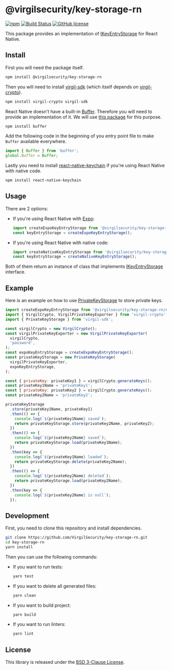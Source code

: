 # @virgilsecurity/key-storage-rn
[![npm](https://img.shields.io/npm/v/@virgilsecurity/key-storage-rn.svg)](https://www.npmjs.com/package/@virgilsecurity/key-storage-rn)
[![Build Status](https://travis-ci.org/VirgilSecurity/key-storage-rn.svg?branch=master)](https://travis-ci.org/VirgilSecurity/key-storage-rn)
[![GitHub license](https://img.shields.io/badge/license-BSD%203--Clause-blue.svg)](https://github.com/VirgilSecurity/key-storage-rn/blob/master/LICENSE)

This package provides an implementation of [IKeyEntryStorage](https://github.com/VirgilSecurity/virgil-sdk-javascript/blob/master/src/Storage/KeyEntryStorage/IKeyEntryStorage.ts) for React Native.

## Install
First you will need the package itself.
```sh
npm install @virgilsecurity/key-storage-rn
```
Then you will need to install [virgil-sdk](https://github.com/VirgilSecurity/virgil-sdk-javascript) (which itself depends on [virgil-crypto](https://github.com/VirgilSecurity/virgil-crypto-javascript)).
```sh
npm install virgil-crypto virgil-sdk
```
React Native doesn't have a built-in [Buffer](https://nodejs.org/api/buffer.html). Therefore you will need to provide an implementation of it. We will use [this package](https://github.com/feross/buffer) for this purpose.
```sh
npm install buffer
```
Add the following code in the beginning of you entry point file to make `Buffer` available everywhere.
```js
import { Buffer } from 'buffer';
global.Buffer = Buffer;
```
Lastly you need to install [react-native-keychain](https://github.com/oblador/react-native-keychain) if you're using React Native with native code.
```sh
npm install react-native-keychain
```

## Usage
There are 2 options:
- If you're using React Native with [Expo](https://expo.io):
  ```js
  import createExpoKeyEntryStorage from '@virgilsecurity/key-storage-rn/expo';
  const keyEntryStorage = createExpoKeyEntryStorage();
  ```
- If you're using React Native with native code:
  ```js
  import createNativeKeyEntryStorage from '@virgilsecurity/key-storage-rn/native';
  const keyEntryStorage = createNativeKeyEntryStorage();
  ```
Both of them return an instance of class that implements [IKeyEntryStorage](https://github.com/VirgilSecurity/virgil-sdk-javascript/blob/master/src/Storage/KeyEntryStorage/IKeyEntryStorage.ts) interface.

## Example
Here is an example on how to use [PrivateKeyStorage](https://github.com/VirgilSecurity/virgil-sdk-javascript/blob/master/src/Storage/PrivateKeyStorage.ts) to store private keys.
```js
import createExpoKeyEntryStorage from '@virgilsecurity/key-storage-rn/expo';
import { VirgilCrypto, VirgilPrivateKeyExporter } from 'virgil-crypto';
import { PrivateKeyStorage } from 'virgil-sdk';

const virgilCrypto = new VirgilCrypto();
const virgilPrivateKeyExporter = new VirgilPrivateKeyExporter(
  virgilCrypto,
  'password',
);
const expoKeyEntryStorage = createExpoKeyEntryStorage();
const privateKeyStorage = new PrivateKeyStorage(
  virgilPrivateKeyExporter,
  expoKeyEntryStorage,
);

const { privateKey: privateKey1 } = virgilCrypto.generateKeys();
const privateKey1Name = 'privateKey1';
const { privateKey: privateKey2 } = virgilCrypto.generateKeys();
const privateKey2Name = 'privateKey2';

privateKeyStorage
  .store(privateKey1Name, privateKey1)
  .then(() => {
    console.log(`${privateKey1Name} saved`);
    return privateKeyStorage.store(privateKey2Name, privateKey2);
  })
  .then(() => {
    console.log(`${privateKey2Name} saved`);
    return privateKeyStorage.load(privateKey1Name);
  })
  .then(key => {
    console.log(`${privateKey1Name} loaded`);
    return privateKeyStorage.delete(privateKey2Name);
  })
  .then(() => {
    console.log(`${privateKey2Name} deleted`);
    return privateKeyStorage.load(privateKey2Name);
  })
  .then(key => {
    console.log(`${privateKey2Name} is null`);
  });
```

## Development
First, you need to clone this repository and install dependencies.
```sh
git clone https://github.com/VirgilSecurity/key-storage-rn.git
cd key-storage-rn
yarn install
```
Then you can use the following commands:
- If you want to run tests:
  ```sh
  yarn test
  ```
- If you want to delete all generated files:
  ```sh
  yarn clean
  ```
- If you want to build project:
  ```sh
  yarn build
  ```
- If you want to run linters:
  ```sh
  yarn lint
  ```

## License
This library is released under the [BSD 3-Clause License](LICENSE).
